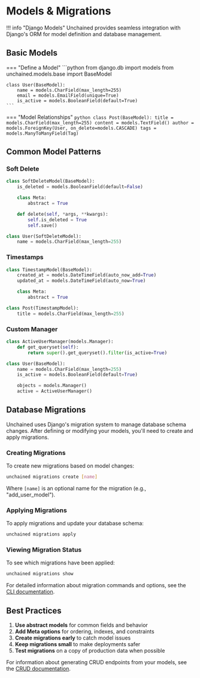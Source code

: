 # Models & Migrations

!!! info "Django Models"
    Unchained provides seamless integration with Django's ORM for model definition and database management.

## Basic Models

=== "Define a Model"
    ```python
    from django.db import models
    from unchained.models.base import BaseModel

    class User(BaseModel):
        name = models.CharField(max_length=255)
        email = models.EmailField(unique=True)
        is_active = models.BooleanField(default=True)
    ```

=== "Model Relationships"
    ```python
    class Post(BaseModel):
        title = models.CharField(max_length=255)
        content = models.TextField()
        author = models.ForeignKey(User, on_delete=models.CASCADE)
        tags = models.ManyToManyField(Tag)
    ```

## Common Model Patterns

### Soft Delete

```python
class SoftDeleteModel(BaseModel):
    is_deleted = models.BooleanField(default=False)

    class Meta:
        abstract = True

    def delete(self, *args, **kwargs):
        self.is_deleted = True
        self.save()

class User(SoftDeleteModel):
    name = models.CharField(max_length=255)
```

### Timestamps

```python
class TimestampModel(BaseModel):
    created_at = models.DateTimeField(auto_now_add=True)
    updated_at = models.DateTimeField(auto_now=True)

    class Meta:
        abstract = True

class Post(TimestampModel):
    title = models.CharField(max_length=255)
```

### Custom Manager

```python
class ActiveUserManager(models.Manager):
    def get_queryset(self):
        return super().get_queryset().filter(is_active=True)

class User(BaseModel):
    name = models.CharField(max_length=255)
    is_active = models.BooleanField(default=True)

    objects = models.Manager()
    active = ActiveUserManager()
```

## Database Migrations

Unchained uses Django's migration system to manage database schema changes. After defining or modifying your models, you'll need to create and apply migrations.

### Creating Migrations

To create new migrations based on model changes:

```bash
unchained migrations create [name]
```

Where `[name]` is an optional name for the migration (e.g., "add_user_model").

### Applying Migrations

To apply migrations and update your database schema:

```bash
unchained migrations apply
```

### Viewing Migration Status

To see which migrations have been applied:

```bash
unchained migrations show
```

For detailed information about migration commands and options, see the [CLI documentation](../cli/commands.md#database-migration-commands).

## Best Practices

1. **Use abstract models** for common fields and behavior
2. **Add Meta options** for ordering, indexes, and constraints
3. **Create migrations early** to catch model issues
4. **Keep migrations small** to make deployments safer
5. **Test migrations** on a copy of production data when possible

For information about generating CRUD endpoints from your models, see the [CRUD documentation](./crud.md). 